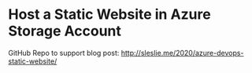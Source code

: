 # Host a Static Website in Azure Storage Account

GitHub Repo to support blog post: http://sleslie.me/2020/azure-devops-static-website/